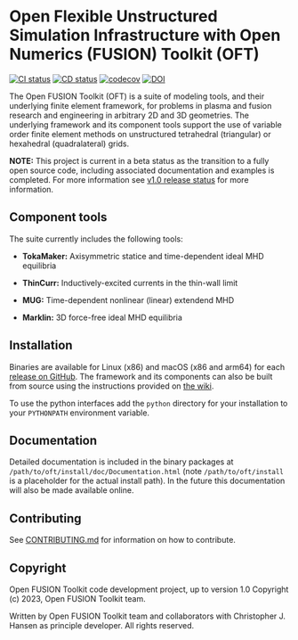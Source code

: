 Open Flexible Unstructured Simulation Infrastructure with Open Numerics (FUSION) Toolkit (OFT)
=====================================

[![CI status](https://github.com/openfusiontoolkit/OpenFUSIONToolkit/actions/workflows/ci_build.yaml/badge.svg?branch=main)](https://github.com/openfusiontoolkit/OpenFUSIONToolkit/actions/workflows/ci_build.yaml)
[![CD status](https://github.com/openfusiontoolkit/OpenFUSIONToolkit/actions/workflows/cd_nightly.yaml/badge.svg)](https://github.com/openfusiontoolkit/OpenFUSIONToolkit/actions/workflows/cd_nightly.yaml)
[![codecov](https://codecov.io/gh/hansec/OpenFUSIONToolkit/graph/badge.svg?token=GG282HKNAO)](https://codecov.io/gh/hansec/OpenFUSIONToolkit)
[![DOI](https://zenodo.org/badge/710415041.svg)](https://zenodo.org/doi/10.5281/zenodo.10306801)

The Open FUSION Toolkit (OFT) is a suite of modeling tools, and their underlying finite element
framework, for problems in plasma and fusion research and engineering in arbitrary 2D and 3D geometries.
The underlying framework and its component tools support the use of variable order finite element methods on
unstructured tetrahedral (triangular) or hexahedral (quadralateral) grids.

**NOTE:** This project is current in a beta status as the transition to a fully open source code, including
associated documentation and examples is completed. For more information see [v1.0 release status](https://github.com/hansec/OpenFUSIONToolkit/milestone/1) for more information.

Component tools
------------

The suite currently includes the following tools:

* **TokaMaker:** Axisymmetric statice and time-dependent ideal MHD equilibria

* **ThinCurr:** Inductively-excited currents in the thin-wall limit

* **MUG:** Time-dependent nonlinear (linear) extendend MHD

* **Marklin:** 3D force-free ideal MHD equilibria

Installation
------------

Binaries are available for Linux (x86) and macOS (x86 and arm64) for each [release on GitHub](https://github.com/hansec/OpenFUSIONToolkit/releases). The framework and its components can also be built from source using the instructions provided on [the wiki](https://github.com/hansec/OpenFUSIONToolkit/wiki).

To use the python interfaces add the `python` directory for your installation to your `PYTHONPATH` environment variable.

Documentation
------------

Detailed documentation is included in the binary packages at `/path/to/oft/install/doc/Documentation.html` (note `/path/to/oft/install` is a placeholder for the actual install path). In the future this documentation will also be made available online.

Contributing
-----------

See [CONTRIBUTING.md](https://github.com/hansec/OpenFUSIONToolkit/blob/main/CONTRIBUTING.md) for information on how to contribute.


Copyright
---------

Open FUSION Toolkit code development project, up to version 1.0 Copyright (c) 2023, Open FUSION Toolkit team.

Written by Open FUSION Toolkit team and collaborators with Christopher J. Hansen as principle developer. All rights reserved.
